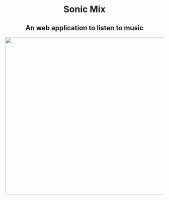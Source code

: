 <h1 align='center'>Sonic Mix</h1>
<h2 align='center'>An web application to listen to music</h2>

<p align='center'><img src='https://user-images.githubusercontent.com/75975428/155754320-dbe53df6-6c2d-409f-baf7-daae60382fd7.jpeg' height="500px" width="700px"></p>
